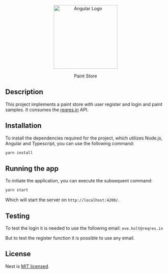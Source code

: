 <p align="center">
  <a href="http://angular.com/" target="blank"><img src="https://github.com/angular/angular/raw/main/aio/src/assets/images/logos/angular/angular.png" width="200" alt="Angular Logo" /></a>
</p>

<p align="center">Paint Store</p>

## Description

This project implements a paint store with user register and login and paint samples. It consumes the [reqres.in](reqres.in) API.

## Installation

To install the dependencies required for the project, which utilizes Node.js, Angular and Typescript, you can use the following command:

```bash
yarn install
```

## Running the app

To initiate the application, you can execute the subsequent command:

```bash
yarn start
```

Which will start the server on `http://localhost:4200/`.

## Testing

To test the login it is needed to use the following email:
`eve.holt@reqres.in`

But to test the register function it is possible to use any email.

## License

Nest is [MIT licensed](LICENSE).
